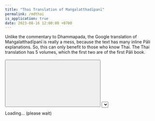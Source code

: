 ```yaml
---
title: "Thai Translation of Maṅgalatthadīpanī"
permalink: /mdthai
is_application: true
date: 2023-08-16 12:00:00 +0700
---
```


Unlike the commentary to Dhammapada, the Google translation of Maṅgalatthadīpanī is really a mess, because the text has many inline Pāli explanations. So, this can only benefit to those who know Thai. The Thai translation has 5 volumes, which the first two are of the first Pāli book.

<div id="toolbar" class="fixed" style="padding-bottom:10px;padding-top:3px;z-index:10;">
<span class="toolbarbg">
<button onClick="bcUtil.toggleToolBar(mdThai);"><svg class="icon"><use xlink:href="/assets/fontawesome/custom.svg#window-maximize"></use></svg></button>
<select id="paranumselector" title="Paragraph number to go" onChange="mdThai.goParaNum();"></select>
</span>
</div>
<div id="textdisplay" class="textdisplay">Loading... (please wait)</div>
<script src="/assets/js/mdthai.js"></script>
<script src="/assets/js/pako_inflate.min.js"></script>
<script>
window.mdThai = mdThai;
mdThai.util = bcUtil;
mdThai.loadText();
</script>


